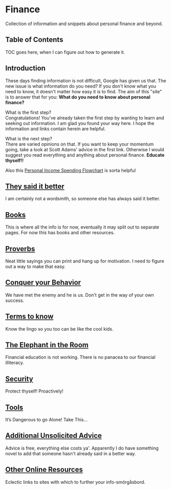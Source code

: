 # Finance
Collection of information and snippets about personal finance and beyond.  

## Table of Contents
TOC goes here, when I can figure out how to generate it.

## Introduction
These days finding information is not difficult, Google has given us that. The new issue is what information do you need? If you don't know what you need to know, it doesn't matter how easy it is to find. The aim of this "site" is to answer that for you: **What do you need to know about personal finance?**

What is the first step?  
Congratulations! You've already taken the first step by wanting to learn and seeking out information. I am glad you found your way here. I hope the information and links contain herein are helpful. 

What is the next step?  
There are varied opinions on that. If you want to keep your momentum going, take a look at Scott Adams' advice in the first link. Otherwise I would suggest you read everything and anything about personal finance. **Educate thyself!!**

Also this [Personal Income Spending Flowchart](http://i.imgur.com/qaXYcwz.jpg) is sorta helpful

## [They said it better](https://github.com/martingehrke/finance/blob/master/said.md)
I am certainly not a wordsmith, so someone else has always said it better.

## [Books](https://github.com/martingehrke/finance/blob/master/books.md)
This is where all the info is for now, eventually it may split out to separate pages. For now this has books and other resources.  

## [Proverbs](https://github.com/martingehrke/finance/blob/master/proverbs.md)
Neat little sayings you can print and hang up for motivation. I need to figure out a way to make that easy.  

## [Conquer your Behavior](https://github.com/martingehrke/finance/blob/master/behavior.md)
We have met the enemy and he is us. Don't get in the way of your own success.
  
## [Terms to know](https://github.com/martingehrke/finance/blob/master/terms.md)
Know the lingo so you too can be like the cool kids.

## [The Elephant in the Room](https://github.com/martingehrke/finance/blob/master/elephant.md)
Financial education is not working. There is no panacea to our financial illiteracy. 

## [Security](https://github.com/martingehrke/finance/blob/master/security.md)
Protect thyself! Proactively!

## [Tools](https://github.com/martingehrke/finance/blob/master/tools.md)
It’s Dangerous to go Alone! Take This...

## [Additional Unsolicited Advice](https://github.com/martingehrke/finance/blob/master/additional.md)
Advice is free, everything else costs ya'. Apparently I do have something novel to add that someone hasn't already said in a better way.

## [Other Online Resources](https://github.com/martingehrke/finance/blob/master/links.md)
Eclectic links to sites with which to further your info-smörgåsbord. 
